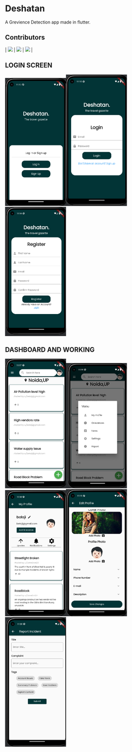 # Deshatan

A Grevience Detection app made in flutter.

## Contributors

| [<img src="https://github.com/SHAY2407.png?size=50" width="50"/>](https://github.com/SHAY2407) | [<img src="https://github.com/Balajithegr8.png?size=50" width="50"/>](https://github.com/Balajithegr8) | [<img src="https://github.com/Dhruvch1244.png?size=50" width="50"/>](https://github.com/Dhruvch1244) |  

## LOGIN SCREEN  

<img src="images/index.png?size=200" width="200"/><img src="images/signin.png?size=200" width="200"/><img src="images/signup.png?size=200" width="200"/>

## DASHBOARD AND WORKING

<img src="images/Dashboard.png?size=200" width="200"/><img src="images/Navigation.png?size=200" width="200"/><img src="images/Myprofile.png?size=200" width="200"/><img src="images/Editprofile.png?size=200" width="200"/><img src="images/Report.png?size=200" width="200"/>